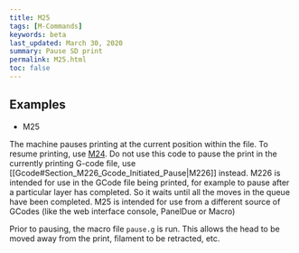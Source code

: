 ```yaml
---
title: M25
tags: [M-Commands] 
keywords: beta 
last_updated: March 30, 2020 
summary: Pause SD print 
permalink: M25.html
toc: false 
---
```



## Examples

* M25

The machine pauses printing at the current position within the file. To resume printing, use [M24](M24.html). Do not use this code to pause the print in the currently printing G-code file, use [[Gcode#Section_M226_Gcode_Initiated_Pause|M226]] instead. M226 is intended for use in the GCode file being printed, for example to pause after a particular layer has completed. So it waits until all the moves in the queue have been completed. M25 is intended for use from a different source of GCodes (like the web interface console, PanelDue or Macro)

Prior to pausing, the macro file `pause.g` is run. This allows the head to be moved away from the print, filament to be retracted, etc.

